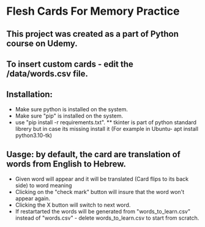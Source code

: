 # Flesh Cards For Memory Practice

## This project was created as a part of Python course on Udemy.

## To insert custom cards - edit the /data/words.csv file.

## Installation:
  * Make sure python is installed on the system.
  * Make sure "pip" is installed on the system.
  * use "pip install -r requirements.txt".
  **  tkinter is part of python standard librery but in case its missing install it (For example in Ubuntu- apt install python3.10-tk)

## Uasge: by default, the card are translation of words from English to Hebrew.
  * Given word will appear and it will be translated (Card flips to its back side) to word meaning
  * Clicking on the "check mark" button will insure that the word won't appear again.
  * Clicking the X button will switch to next word.
  * If restartarted the words will be generated from "words_to_learn.csv" instead of "words.csv" - delete words_to_learn.csv to start from scratch.
  
  
